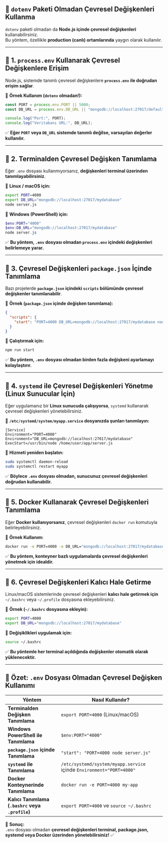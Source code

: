 ## **📌 `dotenv` Paketi Olmadan Çevresel Değişkenleri Kullanma**  

`dotenv` paketi olmadan da **Node.js içinde çevresel değişkenleri** kullanabilirsiniz.  
Bu yöntem, özellikle **production (canlı) ortamlarında** yaygın olarak kullanılır.  

---

## **📌 1. `process.env` Kullanarak Çevresel Değişkenlere Erişim**
Node.js, sistemde tanımlı çevresel değişkenlere **`process.env` ile doğrudan erişim sağlar**.

📌 **Örnek Kullanım (`dotenv` olmadan!):**
```javascript
const PORT = process.env.PORT || 5000;
const DB_URL = process.env.DB_URL || "mongodb://localhost:27017/defaultdb";

console.log("Port:", PORT);
console.log("Veritabanı URL:", DB_URL);
```
✅ **Eğer `PORT` veya `DB_URL` sistemde tanımlı değilse, varsayılan değerler kullanılır.**

---

## **📌 2. Terminalden Çevresel Değişken Tanımlama**
Eğer `.env` dosyası kullanmıyorsanız, **değişkenleri terminal üzerinden tanımlayabilirsiniz**.

📌 **Linux / macOS için:**
```bash
export PORT=4000
export DB_URL="mongodb://localhost:27017/mydatabase"
node server.js
```
📌 **Windows (PowerShell) için:**
```powershell
$env:PORT="4000"
$env:DB_URL="mongodb://localhost:27017/mydatabase"
node server.js
```
✅ **Bu yöntem, `.env` dosyası olmadan `process.env` içindeki değişkenleri belirlemeye yarar.**

---

## **📌 3. Çevresel Değişkenleri `package.json` İçinde Tanımlama**
Bazı projelerde **`package.json` içindeki `scripts` bölümünde çevresel değişkenler tanımlanabilir**.

📌 **Örnek (`package.json` içinde değişken tanımlama):**
```json
{
  "scripts": {
    "start": "PORT=4000 DB_URL=mongodb://localhost:27017/mydatabase node server.js"
  }
}
```
📌 **Çalıştırmak için:**
```bash
npm run start
```
✅ **Bu yöntem, `.env` dosyası olmadan birden fazla değişkeni ayarlamayı kolaylaştırır.**

---

## **📌 4. `systemd` ile Çevresel Değişkenleri Yönetme (Linux Sunucular İçin)**
Eğer uygulamanız bir **Linux sunucuda çalışıyorsa**, `systemd` kullanarak çevresel değişkenleri yönetebilirsiniz.

📌 **`/etc/systemd/system/myapp.service` dosyanızda şunları tanımlayın:**
```
[Service]
Environment="PORT=4000"
Environment="DB_URL=mongodb://localhost:27017/mydatabase"
ExecStart=/usr/bin/node /home/user/app/server.js
```
📌 **Hizmeti yeniden başlatın:**
```bash
sudo systemctl daemon-reload
sudo systemctl restart myapp
```
✅ **Böylece `.env` dosyası olmadan, sunucunuz çevresel değişkenleri doğrudan kullanabilir.**

---

## **📌 5. Docker Kullanarak Çevresel Değişkenleri Tanımlama**
Eğer **Docker kullanıyorsanız**, çevresel değişkenleri `docker run` komutuyla belirleyebilirsiniz.

📌 **Örnek Kullanım:**
```bash
docker run -e PORT=4000 -e DB_URL="mongodb://localhost:27017/mydatabase" my-app
```
✅ **Bu yöntem, konteyner bazlı uygulamalarda çevresel değişkenleri yönetmek için idealdir.**

---

## **📌 6. Çevresel Değişkenleri Kalıcı Hale Getirme**
Linux/macOS sistemlerinde çevresel değişkenleri **kalıcı hale getirmek için** `~/.bashrc` veya `~/.profile` dosyasına ekleyebilirsiniz.

📌 **Örnek (`~/.bashrc` dosyasına ekleyin):**
```bash
export PORT=4000
export DB_URL="mongodb://localhost:27017/mydatabase"
```
📌 **Değişiklikleri uygulamak için:**
```bash
source ~/.bashrc
```
✅ **Bu yöntemle her terminal açıldığında değişkenler otomatik olarak yüklenecektir.**

---

## **📌 Özet: `.env` Dosyası Olmadan Çevresel Değişken Kullanımı**
| **Yöntem** | **Nasıl Kullanılır?** |
|------------|----------------|
| **Terminalden Değişken Tanımlama** | `export PORT=4000` (Linux/macOS) |
| **Windows PowerShell ile Tanımlama** | `$env:PORT="4000"` |
| **`package.json` içinde Tanımlama** | `"start": "PORT=4000 node server.js"` |
| **`systemd` ile Tanımlama** | `/etc/systemd/system/myapp.service` içinde `Environment="PORT=4000"` |
| **Docker Konteynerinde Tanımlama** | `docker run -e PORT=4000 my-app` |
| **Kalıcı Tanımlama (`.bashrc` veya `.profile`)** | `export PORT=4000` ve `source ~/.bashrc` |

🚀 **Sonuç:**  
`.env` dosyası olmadan **çevresel değişkenleri terminal, package.json, systemd veya Docker üzerinden yönetebilirsiniz!** ✅